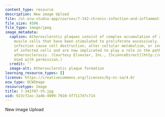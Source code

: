 ```yaml
---
content_type: resource
description: New image Upload
file: /ol-ocw-studio-app/courses/7-342-chronic-infection-and-inflammation-what-are-the-consequences-on-your-health-fall-2007/923cf2ac3a4b409970105f7117d7c714_7-342f07-th.jpg
file_size: 4596
file_type: image/jpeg
image_metadata:
  caption: Atherosclerotic plaques consist of complex accumulation of arterial smooth
    muscle cells that have been stimulated to proliferate excessively. Latent viral
    infection cause cell destruction, alter cellular metabolism, or induce transformation
    of infected cells and are now implicated to play a role in the pathogenesis of
    atherosclerosis. (Courtesy Elsevier, Inc., [ScienceDirect](http://www.sciencedirect.com/).
    Used with permission.)
  credit: ''
  image-alt: Atherosclerotic plaque formation
learning_resource_types: []
license: https://creativecommons.org/licenses/by-nc-sa/4.0/
ocw_type: OCWImage
resourcetype: Image
title: 7-342f07-th.jpg
uid: 923cf2ac-3a4b-4099-7010-5f7117d7c714
---
```

New image Upload
